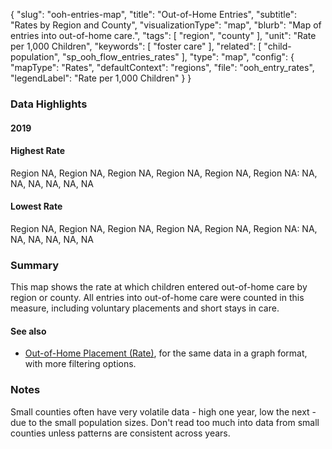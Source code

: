 {
	"slug": "ooh-entries-map",
	"title": "Out-of-Home Entries",
	"subtitle": "Rates by Region and County",
	"visualizationType": "map",
	"blurb": "Map of entries into out-of-home care.",
	"tags": [
	    "region",
	    "county"
	],
	"unit": "Rate per 1,000 Children",
	"keywords": [
	    "foster care"
	],
	"related": [ "child-population", "sp_ooh_flow_entries_rates" ],
	"type": "map",
	"config": {
		"mapType": "Rates",
		"defaultContext": "regions",
		"file": "ooh_entry_rates",
		"legendLabel": "Rate per 1,000 Children"
	}
}

### Data Highlights

<div class="stat">
    <h4>2019</h4>
</div>

<div class="stat">
    <h4>Highest Rate</h4>
    <p>Region NA, Region NA, Region NA, Region NA, Region NA, Region NA: NA, NA, NA, NA, NA, NA</p>
</div>

<div class="stat">
    <h4>Lowest Rate</h4>
    <p>Region NA, Region NA, Region NA, Region NA, Region NA, Region NA: NA, NA, NA, NA, NA, NA</p>
</div>

### Summary

This map shows the rate at which children entered out-of-home care by region or county.
All entries into out-of-home care were counted in this measure, including voluntary placements and short stays in care.

#### See also

- [Out-of-Home Placement (Rate)](https://portal.cssat.org/visualizations/ooh-entry-rates), for the same data in a graph format, with more filtering options.

### Notes

Small counties often have very volatile data - high one year, low the next - due to the small population sizes. Don't read too much into data from small counties unless patterns are consistent across years.

